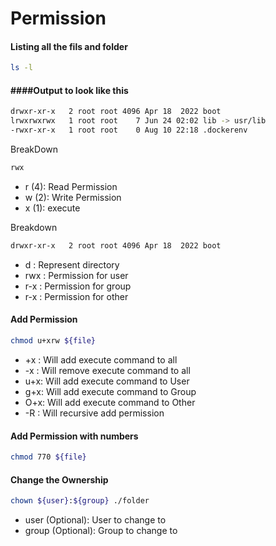 # Permission
#### Listing all the fils and folder 
```sh
ls -l
```
#### ####Output to look like this
```sh
drwxr-xr-x   2 root root 4096 Apr 18  2022 boot
lrwxrwxrwx   1 root root    7 Jun 24 02:02 lib -> usr/lib
-rwxr-xr-x   1 root root    0 Aug 10 22:18 .dockerenv
```
BreakDown
```sh
rwx
```
- r (4): Read Permission
- w (2): Write Permission
- x (1): execute

Breakdown 
```sh
drwxr-xr-x   2 root root 4096 Apr 18  2022 boot
```
- d   : Represent directory
- rwx : Permission for user 
- r-x : Permission for group
- r-x : Permission for other

#### Add Permission
```sh
chmod u+xrw ${file}
```
- +x : Will add execute command to all
- -x : Will remove execute command to all
- u+x: Will add execute command to User
- g+x: Will add execute command to Group
- O+x: Will add execute command to Other
- -R : Will recursive add permission

#### Add Permission with numbers
```sh
chmod 770 ${file}
```
#### Change the Ownership
```sh
chown ${user}:${group} ./folder
```
- user (Optional): User to change to
- group (Optional): Group to change to

